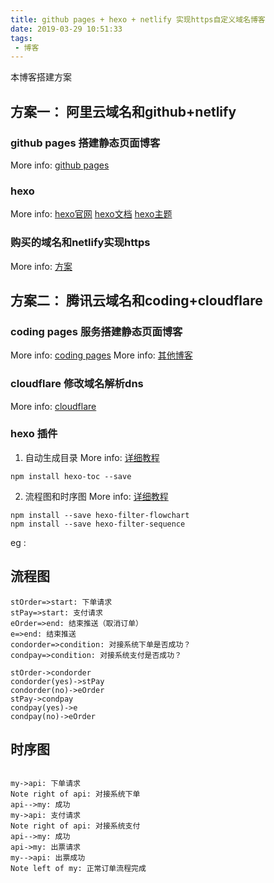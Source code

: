 ```yaml
---
title: github pages + hexo + netlify 实现https自定义域名博客
date: 2019-03-29 10:51:33
tags:
 - 博客
---
```


本博客搭建方案

<!-- more -->

## 方案一： 阿里云域名和github+netlify

### github pages 搭建静态页面博客

More info: [github pages](https://pages.github.com/)

### hexo

More info: [hexo官网](https://hexo.io/zh-cn/)
           [hexo文档](https://hexo.io/zh-cn/docs/)
           [hexo主题](https://hexo.io/themes/)

### 购买的域名和netlify实现https

More info: [方案](https://jingyan.baidu.com/article/f79b7cb3309be79144023ea4.html)

## 方案二： 腾讯云域名和coding+cloudflare

### coding pages 服务搭建静态页面博客

More info: [coding pages](https://dev.tencent.com/help/doc/quick-start/creating-pages)
More info: [其他博客](https://www.jianshu.com/p/a19962485b4a)

### cloudflare 修改域名解析dns

More info: [cloudflare](https://www.cloudflare.com/zh-cn/)

### hexo 插件

1. 自动生成目录 More info: [详细教程](https://www.npmjs.com/package/hexo-toc)
```shell
npm install hexo-toc --save
```

2. 流程图和时序图  More info: [详细教程](https://www.liuyude.com/How_to_make_your_HEXO_blog_support_handwriting_flowchart.html)
```shell
npm install --save hexo-filter-flowchart
npm install --save hexo-filter-sequence
```

eg :


## 流程图

```flow
stOrder=>start: 下单请求
stPay=>start: 支付请求
eOrder=>end: 结束推送（取消订单）
e=>end: 结束推送
condorder=>condition: 对接系统下单是否成功？
condpay=>condition: 对接系统支付是否成功？

stOrder->condorder
condorder(yes)->stPay
condorder(no)->eOrder
stPay->condpay
condpay(yes)->e
condpay(no)->eOrder
```


## 时序图

```sequence

my->api: 下单请求
Note right of api: 对接系统下单
api-->my: 成功
my->api: 支付请求
Note right of api: 对接系统支付
api-->my: 成功
api->my: 出票请求
my-->api: 出票成功
Note left of my: 正常订单流程完成

```
